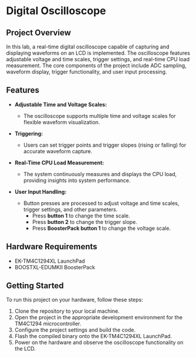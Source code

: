 # Digital Oscilloscope

## Project Overview

In this lab, a real-time digital oscilloscope capable of capturing and displaying waveforms on an LCD is implemented. The oscilloscope features adjustable voltage and time scales, trigger settings, and real-time CPU load measurement. The core components of the project include ADC sampling, waveform display, trigger functionality, and user input processing.

## Features

- **Adjustable Time and Voltage Scales:**
  - The oscilloscope supports multiple time and voltage scales for flexible waveform visualization.

- **Triggering:**
  - Users can set trigger points and trigger slopes (rising or falling) for accurate waveform capture.

- **Real-Time CPU Load Measurement:**
  - The system continuously measures and displays the CPU load, providing insights into system performance.

- **User Input Handling:**
  - Button presses are processed to adjust voltage and time scales, trigger settings, and other parameters.
    - Press **button 1** to change the time scale.
    - Press **button 2** to change the trigger slope.
    - Press **BoosterPack button 1** to change the voltage scale.

## Hardware Requirements

- EK-TM4C1294XL LaunchPad
- BOOSTXL-EDUMKII BoosterPack

## Getting Started

To run this project on your hardware, follow these steps:

1. Clone the repository to your local machine.
2. Open the project in the appropriate development environment for the TM4C1294 microcontroller.
3. Configure the project settings and build the code.
4. Flash the compiled binary onto the EK-TM4C1294XL LaunchPad.
5. Power on the hardware and observe the oscilloscope functionality on the LCD.
